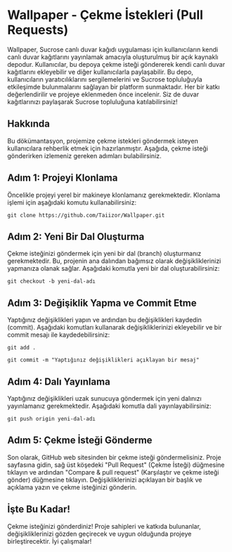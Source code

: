 <h1>Wallpaper - Çekme İstekleri (Pull Requests)</h1>

<p>Wallpaper, Sucrose canlı duvar kağıdı uygulaması için kullanıcıların kendi canlı duvar kağıtlarını yayınlamak amacıyla oluşturulmuş bir açık kaynaklı depodur. Kullanıcılar, bu depoya çekme isteği göndererek kendi canlı duvar kağıtlarını ekleyebilir ve diğer kullanıcılarla paylaşabilir. Bu depo, kullanıcıların yaratıcılıklarını sergilemelerini ve Sucrose topluluğuyla etkileşimde bulunmalarını sağlayan bir platform sunmaktadır. Her bir katkı değerlendirilir ve projeye eklenmeden önce incelenir. Siz de duvar kağıtlarınızı paylaşarak Sucrose topluluğuna katılabilirsiniz!</p>

<h2>Hakkında</h2>

<p>Bu dökümantasyon, projemize çekme istekleri göndermek isteyen kullanıcılara rehberlik etmek için hazırlanmıştır. Aşağıda, çekme isteği gönderirken izlemeniz gereken adımları bulabilirsiniz.</p>

<h2>Adım 1: Projeyi Klonlama</h2>

<p>Öncelikle projeyi yerel bir makineye klonlamanız gerekmektedir. Klonlama işlemi için aşağıdaki komutu kullanabilirsiniz:</p>

<pre><code>git clone https://github.com/Taiizor/Wallpaper.git</code></pre>

<h2>Adım 2: Yeni Bir Dal Oluşturma</h2>

<p>Çekme isteğinizi göndermek için yeni bir dal (branch) oluşturmanız gerekmektedir. Bu, projenin ana dalından bağımsız olarak değişikliklerinizi yapmanıza olanak sağlar. Aşağıdaki komutla yeni bir dal oluşturabilirsiniz:</p>

<pre><code>git checkout -b yeni-dal-adı</code></pre>

<h2>Adım 3: Değişiklik Yapma ve Commit Etme</h2>

<p>Yaptığınız değişiklikleri yapın ve ardından bu değişiklikleri kaydedin (commit). Aşağıdaki komutları kullanarak değişikliklerinizi ekleyebilir ve bir commit mesajı ile kaydedebilirsiniz:</p>

<pre><code>git add .</code></pre>
<pre><code>git commit -m "Yaptığınız değişiklikleri açıklayan bir mesaj"</code></pre>

<h2>Adım 4: Dalı Yayınlama</h2>

<p>Yaptığınız değişiklikleri uzak sunucuya göndermek için yeni dalınızı yayınlamanız gerekmektedir. Aşağıdaki komutla dali yayınlayabilirsiniz:</p>

<pre><code>git push origin yeni-dal-adı</code></pre>

<h2>Adım 5: Çekme İsteği Gönderme</h2>

<p>Son olarak, GitHub web sitesinden bir çekme isteği göndermelisiniz. Proje sayfasına gidin, sağ üst köşedeki "Pull Request" (Çekme İsteği) düğmesine tıklayın ve ardından "Compare &amp; pull request" (Karşılaştır ve çekme isteği gönder) düğmesine tıklayın. Değişikliklerinizi açıklayan bir başlık ve açıklama yazın ve çekme isteğinizi gönderin.</p>

<h2>İşte Bu Kadar!</h2>

<p>Çekme isteğinizi gönderdiniz! Proje sahipleri ve katkıda bulunanlar, değişikliklerinizi gözden geçirecek ve uygun olduğunda projeye birleştirecektir. İyi çalışmalar!</p>